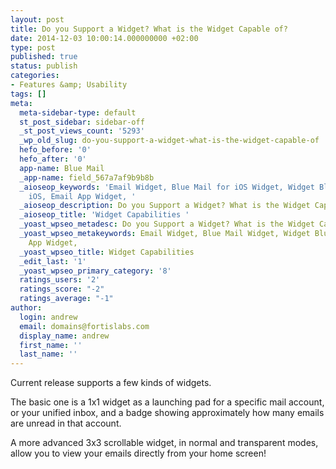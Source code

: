 ```yaml
---
layout: post
title: Do you Support a Widget? What is the Widget Capable of?
date: 2014-12-03 10:00:14.000000000 +02:00
type: post
published: true
status: publish
categories:
- Features &amp; Usability
tags: []
meta:
  meta-sidebar-type: default
  st_post_sidebar: sidebar-off
  _st_post_views_count: '5293'
  _wp_old_slug: do-you-support-a-widget-what-is-the-widget-capable-of
  hefo_before: '0'
  hefo_after: '0'
  app-name: Blue Mail
  _app-name: field_567a7af9b9b8b
  _aioseop_keywords: 'Email Widget, Blue Mail for iOS Widget, Widget Blue Mail for
    iOS, Email App Widget, '
  _aioseop_description: Do you Support a Widget? What is the Widget Capable of?
  _aioseop_title: 'Widget Capabilities '
  _yoast_wpseo_metadesc: Do you Support a Widget? What is the Widget Capable of?
  _yoast_wpseo_metakeywords: Email Widget, Blue Mail Widget, Widget Blue Mail, Email
    App Widget,
  _yoast_wpseo_title: Widget Capabilities
  _edit_last: '1'
  _yoast_wpseo_primary_category: '8'
  ratings_users: '2'
  ratings_score: "-2"
  ratings_average: "-1"
author:
  login: andrew
  email: domains@fortislabs.com
  display_name: andrew
  first_name: ''
  last_name: ''
---
```

<p class="p1"><span class="s1">Current release supports a few kinds of widgets.</span></p>
<p class="p1"><span class="s1">The basic one is a 1x1 widget as a launching pad for a specific mail account, or your unified inbox, and a badge showing approximately how many emails are unread in that account.</span></p>
<p class="p1"><span class="s1">A more advanced 3x3 scrollable widget, in normal and transparent modes, allow you to view your emails directly from your home screen!</span></p>
